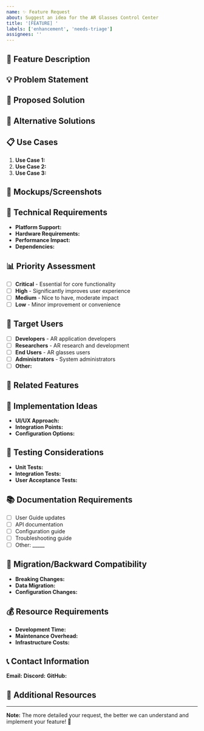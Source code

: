 ```yaml
---
name: ✨ Feature Request
about: Suggest an idea for the AR Glasses Control Center
title: '[FEATURE] '
labels: ['enhancement', 'needs-triage']
assignees: ''
---
```


## 🎯 Feature Description
<!-- A clear and concise description of the feature you'd like to see -->

## 💡 Problem Statement
<!-- A clear and concise description of what problem this feature would solve -->

## 🚀 Proposed Solution
<!-- A clear and concise description of what you want to happen -->

## 🔄 Alternative Solutions
<!-- A clear and concise description of any alternative solutions or features you've considered -->

## 📋 Use Cases
<!-- Describe specific scenarios where this feature would be useful -->
1. **Use Case 1:** <!-- Description -->
2. **Use Case 2:** <!-- Description -->
3. **Use Case 3:** <!-- Description -->

## 🎨 Mockups/Screenshots
<!-- If applicable, add mockups or screenshots to illustrate the feature -->

## 🔧 Technical Requirements
<!-- Any technical considerations or requirements for this feature -->
- **Platform Support:** <!-- Windows, macOS, Linux, or All -->
- **Hardware Requirements:** <!-- Any specific hardware needed -->
- **Performance Impact:** <!-- Expected performance implications -->
- **Dependencies:** <!-- Any external libraries or services needed -->

## 📊 Priority Assessment
<!-- Help us understand the importance of this feature -->
- [ ] **Critical** - Essential for core functionality
- [ ] **High** - Significantly improves user experience
- [ ] **Medium** - Nice to have, moderate impact
- [ ] **Low** - Minor improvement or convenience

## 🎯 Target Users
<!-- Who would benefit from this feature? -->
- [ ] **Developers** - AR application developers
- [ ] **Researchers** - AR research and development
- [ ] **End Users** - AR glasses users
- [ ] **Administrators** - System administrators
- [ ] **Other:** <!-- Specify -->

## 🔗 Related Features
<!-- Link to any related features or existing functionality -->

## 📝 Implementation Ideas
<!-- If you have ideas about how this could be implemented -->
- **UI/UX Approach:** <!-- How should this be presented to users? -->
- **Integration Points:** <!-- Where in the application should this be integrated? -->
- **Configuration Options:** <!-- What should be configurable? -->

## 🧪 Testing Considerations
<!-- How should this feature be tested? -->
- **Unit Tests:** <!-- What unit tests would be needed? -->
- **Integration Tests:** <!-- What integration tests would be needed? -->
- **User Acceptance Tests:** <!-- How would users test this? -->

## 📚 Documentation Requirements
<!-- What documentation would be needed for this feature? -->
- [ ] User Guide updates
- [ ] API documentation
- [ ] Configuration guide
- [ ] Troubleshooting guide
- [ ] Other: _____

## 🔄 Migration/Backward Compatibility
<!-- Any considerations for existing users or data -->
- **Breaking Changes:** <!-- Will this break existing functionality? -->
- **Data Migration:** <!-- Will existing data need to be migrated? -->
- **Configuration Changes:** <!-- Will existing configurations need updates? -->

## 💰 Resource Requirements
<!-- Any resource considerations -->
- **Development Time:** <!-- Rough estimate of development effort -->
- **Maintenance Overhead:** <!-- Ongoing maintenance requirements -->
- **Infrastructure Costs:** <!-- Any additional infrastructure needed -->

## 📞 Contact Information
<!-- Optional: Provide contact information if you'd like to discuss this feature -->
**Email:** <!-- your-email@example.com -->
**Discord:** <!-- your-discord-username -->
**GitHub:** <!-- @your-github-username -->

## 🔗 Additional Resources
<!-- Any additional resources, links, or references that might be helpful -->

---

**Note:** The more detailed your request, the better we can understand and implement your feature! 🚀 